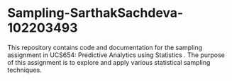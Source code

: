 # Sampling-SarthakSachdeva-102203493
This repository contains code and documentation for the sampling assignment in  UCS654: Predictive Analytics using Statistics . The purpose of this assignment is to explore and apply various statistical sampling techniques.
